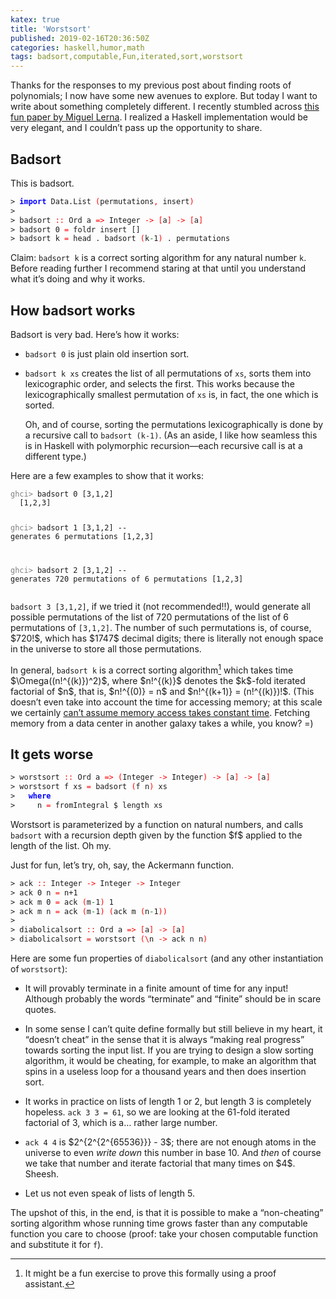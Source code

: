 ```yaml
---
katex: true
title: 'Worstsort'
published: 2019-02-16T20:36:50Z
categories: haskell,humor,math
tags: badsort,computable,Fun,iterated,sort,worstsort
---
```


<p>Thanks for the responses to my previous post about finding roots of polynomials; I now have some new avenues to explore. But today I want to write about something completely different. I recently stumbled across <a href="https://sites.math.northwestern.edu/~mlerma/papers/inefficient_algorithms.pdf">this fun paper by Miguel Lerna</a>. I realized a Haskell implementation would be very elegant, and I couldn’t pass up the opportunity to share.</p>
<h2 id="badsort">Badsort</h2>
<p>This is badsort.</p>
<pre class="sourceCode haskell"><code class="sourceCode haskell"><span>&gt;</span> <span style="color:blue;font-weight:bold;">import</span> <span>Data.List</span> <span style="color:red;">(</span><span>permutations</span><span style="color:red;">,</span> <span>insert</span><span style="color:red;">)</span>
<span>&gt;</span> 
<span>&gt;</span> <span>badsort</span> <span style="color:red;">::</span> <span>Ord</span> <span>a</span> <span style="color:red;">=&gt;</span> <span>Integer</span> <span style="color:red;">-&gt;</span> <span style="color:red;">[</span><span>a</span><span style="color:red;">]</span> <span style="color:red;">-&gt;</span> <span style="color:red;">[</span><span>a</span><span style="color:red;">]</span>
<span>&gt;</span> <span>badsort</span> <span class="hs-num">0</span> <span style="color:red;">=</span> <span>foldr</span> <span>insert</span> <span>[]</span>
<span>&gt;</span> <span>badsort</span> <span>k</span> <span style="color:red;">=</span> <span>head</span> <span>.</span> <span>badsort</span> <span style="color:red;">(</span><span>k</span><span style="color:green;">-</span><span class="hs-num">1</span><span style="color:red;">)</span> <span>.</span> <span>permutations</span>
</code></pre>
<p>Claim: <code>badsort k</code> is a correct sorting algorithm for any natural number <code>k</code>. Before reading further I recommend staring at that until you understand what it’s doing and why it works.</p>
<h2 id="how-badsort-works">How badsort works</h2>
<p>Badsort is very bad. Here’s how it works:</p>
<ul>
<li><p><code>badsort 0</code> is just plain old insertion sort.</p></li>
<li><p><code>badsort k xs</code> creates the list of all permutations of <code>xs</code>, sorts them into lexicographic order, and selects the first. This works because the lexicographically smallest permutation of <code>xs</code> is, in fact, the one which is sorted.</p>
<p>Oh, and of course, sorting the permutations lexicographically is done by a recursive call to <code>badsort (k-1)</code>. (As an aside, I like how seamless this is in Haskell with polymorphic recursion—each recursive call is at a different type.)</p></li>
</ul>
<p>Here are a few examples to show that it works:</p>
<pre><code><span style="color:gray;">ghci&gt; </span>badsort 0 [3,1,2]
  [1,2,3]

<span style="color:gray;">ghci&gt; </span>badsort 1 [3,1,2]  -- generates 6 permutations
  [1,2,3]

<span style="color:gray;">ghci&gt; </span>badsort 2 [3,1,2]  -- generates 720 permutations of 6 permutations
  [1,2,3]
</code></pre>
<p><code>badsort 3 [3,1,2]</code>, if we tried it (not recommended!!), would generate all possible permutations of the list of 720 permutations of the list of 6 permutations of <code>[3,1,2]</code>. The number of such permutations is, of course, $720!$, which has $1747$ decimal digits; there is literally not enough space in the universe to store all those permutations.</p>
<p>In general, <code>badsort k</code> is a correct sorting algorithm<a href="#fn1" class="footnote-ref" id="fnref1"><sup>1</sup></a> which takes time $\Omega((n!^{(k)})^2)$, where $n!^{(k)}$ denotes the $k$-fold iterated factorial of $n$, that is, $n!^{(0)} = n$ and $n!^{(k+1)} = (n!^{(k)})!$. (This doesn’t even take into account the time for accessing memory; at this scale we certainly <a href="http://www.ilikebigbits.com/2014_04_21_myth_of_ram_1.html">can’t assume memory access takes constant time</a>. Fetching memory from a data center in another galaxy takes a while, you know? =)</p>
<h2 id="it-gets-worse">It gets worse</h2>
<pre class="sourceCode haskell"><code class="sourceCode haskell"><span>&gt;</span> <span>worstsort</span> <span style="color:red;">::</span> <span>Ord</span> <span>a</span> <span style="color:red;">=&gt;</span> <span style="color:red;">(</span><span>Integer</span> <span style="color:red;">-&gt;</span> <span>Integer</span><span style="color:red;">)</span> <span style="color:red;">-&gt;</span> <span style="color:red;">[</span><span>a</span><span style="color:red;">]</span> <span style="color:red;">-&gt;</span> <span style="color:red;">[</span><span>a</span><span style="color:red;">]</span>
<span>&gt;</span> <span>worstsort</span> <span>f</span> <span>xs</span> <span style="color:red;">=</span> <span>badsort</span> <span style="color:red;">(</span><span>f</span> <span>n</span><span style="color:red;">)</span> <span>xs</span>
<span>&gt;</span>   <span style="color:blue;font-weight:bold;">where</span>
<span>&gt;</span>     <span>n</span> <span style="color:red;">=</span> <span>fromIntegral</span> <span>$</span> <span>length</span> <span>xs</span>
</code></pre>
<p>Worstsort is parameterized by a function on natural numbers, and calls <code>badsort</code> with a recursion depth given by the function $f$ applied to the length of the list. Oh my.</p>
<p>Just for fun, let’s try, oh, say, the Ackermann function.</p>
<pre class="sourceCode haskell"><code class="sourceCode haskell"><span>&gt;</span> <span>ack</span> <span style="color:red;">::</span> <span>Integer</span> <span style="color:red;">-&gt;</span> <span>Integer</span> <span style="color:red;">-&gt;</span> <span>Integer</span>
<span>&gt;</span> <span>ack</span> <span class="hs-num">0</span> <span>n</span> <span style="color:red;">=</span> <span>n</span><span>+</span><span class="hs-num">1</span>
<span>&gt;</span> <span>ack</span> <span>m</span> <span class="hs-num">0</span> <span style="color:red;">=</span> <span>ack</span> <span style="color:red;">(</span><span>m</span><span style="color:green;">-</span><span class="hs-num">1</span><span style="color:red;">)</span> <span class="hs-num">1</span>
<span>&gt;</span> <span>ack</span> <span>m</span> <span>n</span> <span style="color:red;">=</span> <span>ack</span> <span style="color:red;">(</span><span>m</span><span style="color:green;">-</span><span class="hs-num">1</span><span style="color:red;">)</span> <span style="color:red;">(</span><span>ack</span> <span>m</span> <span style="color:red;">(</span><span>n</span><span style="color:green;">-</span><span class="hs-num">1</span><span style="color:red;">)</span><span style="color:red;">)</span>
<span>&gt;</span> 
<span>&gt;</span> <span>diabolicalsort</span> <span style="color:red;">::</span> <span>Ord</span> <span>a</span> <span style="color:red;">=&gt;</span> <span style="color:red;">[</span><span>a</span><span style="color:red;">]</span> <span style="color:red;">-&gt;</span> <span style="color:red;">[</span><span>a</span><span style="color:red;">]</span>
<span>&gt;</span> <span>diabolicalsort</span> <span style="color:red;">=</span> <span>worstsort</span> <span style="color:red;">(</span><span style="color:red;">\</span><span>n</span> <span style="color:red;">-&gt;</span> <span>ack</span> <span>n</span> <span>n</span><span style="color:red;">)</span>
</code></pre>
<p>Here are some fun properties of <code>diabolicalsort</code> (and any other instantiation of <code>worstsort</code>):</p>
<ul>
<li><p>It will provably terminate in a finite amount of time for any input! Although probably the words “terminate” and “finite” should be in scare quotes.</p></li>
<li><p>In some sense I can’t quite define formally but still believe in my heart, it “doesn’t cheat” in the sense that it is always “making real progress” towards sorting the input list. If you are trying to design a slow sorting algorithm, it would be cheating, for example, to make an algorithm that spins in a useless loop for a thousand years and then does insertion sort.</p></li>
<li><p>It works in practice on lists of length 1 or 2, but length 3 is completely hopeless. <code>ack 3 3 = 61</code>, so we are looking at the 61-fold iterated factorial of 3, which is a… rather large number.</p></li>
<li><p><code>ack 4 4</code> is $2^{2^{2^{65536}}} - 3$; there are not enough atoms in the universe to even <em>write down</em> this number in base 10. And <em>then</em> of course we take that number and iterate factorial that many times on $4$. Sheesh.</p></li>
<li><p>Let us not even speak of lists of length 5.</p></li>
</ul>
<p>The upshot of this, in the end, is that it is possible to make a “non-cheating” sorting algorithm whose running time grows faster than any computable function you care to choose (proof: take your chosen computable function and substitute it for <code>f</code>).</p>
<section class="footnotes">
<hr />
<ol>
<li id="fn1"><p>It might be a fun exercise to prove this formally using a proof assistant.<a href="#fnref1" class="footnote-back">↩</a></p></li>
</ol>
</section>

